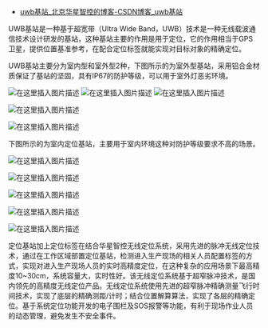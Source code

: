 - [uwb基站_北京华星智控的博客-CSDN博客_uwb基站](https://blog.csdn.net/qq_35699674/article/details/103096038)

UWB基站是一种基于超宽带（Ultra Wide Band，UWB）技术是一种无线载波通信技术设计研发的基站，这种基站主要的作用是用于定位，它的作用相当于GPS卫星，提供位置基准参考，在配合定位标签就能实现对目标对象的精确定位。

UWB基站主要分为室内型和室外型2种，下图所示的为室外型基站，采用铝合金材质保证了基站的坚固，具有IP67的防护等级，可以用于室外灯恶劣环境。

![在这里插入图片描述](https://imgconvert.csdnimg.cn/aHR0cDovL2ltZy53ZXpoYW4uY24vY29udGVudC9zaXRlZmlsZXMvODg2NDYvaW1hZ2VzLzExOTY4ODQ4XyVFNiU4QSU4MCVFNiU5QyVBRiVFNyU4OSVCOSVFNyU4MiVCOS5wbmc?x-oss-process=image/format,png)
![在这里插入图片描述](https://img-blog.csdnimg.cn/20191116104329417.png?x-oss-process=image/watermark,type_ZmFuZ3poZW5naGVpdGk,shadow_10,text_aHR0cHM6Ly9ibG9nLmNzZG4ubmV0L3FxXzM1Njk5Njc0,size_16,color_FFFFFF,t_70)
![在这里插入图片描述](https://imgconvert.csdnimg.cn/aHR0cDovL2ltZy53ZXpoYW4uY24vY29udGVudC9zaXRlZmlsZXMvODg2NDYvaW1hZ2VzLzExNjcyNzAyXyVFNSVBRSU5QSVFNCVCRCU4RCVFNSU5RiVCQSVFNyVBQiU5OS0lRTYlOTclQTAlRTclQkElQkYlRTUlQUUlQTQlRTUlQTQlOTYlRTUlOUUlOEI0LnBuZw?x-oss-process=image/format,png)

![在这里插入图片描述](https://imgconvert.csdnimg.cn/aHR0cDovL2ltZy53ZXpoYW4uY24vY29udGVudC9zaXRlZmlsZXMvODg2NDYvaW1hZ2VzLzExNjcyNzAzXyVFNSVBRSU5QSVFNCVCRCU4RCVFNSU5RiVCQSVFNyVBQiU5OS0lRTYlOTclQTAlRTclQkElQkYlRTUlQUUlQTQlRTUlQTQlOTYlRTUlOUUlOEI1LnBuZw?x-oss-process=image/format,png)

![在这里插入图片描述](https://imgconvert.csdnimg.cn/aHR0cDovL2ltZy53ZXpoYW4uY24vY29udGVudC9zaXRlZmlsZXMvODg2NDYvaW1hZ2VzLzExOTY4ODM2XyVFOSVBMSVCOSVFNyU5QiVBRSVFNiVBMSU4OCVFNCVCRSU4Qi5wbmc?x-oss-process=image/format,png)

下图所示的为室内定位基站，主要用于室内环境这种对防护等级要求不高的场景。

![在这里插入图片描述](https://imgconvert.csdnimg.cn/aHR0cDovL2ltZy53ZXpoYW4uY24vY29udGVudC9zaXRlZmlsZXMvODg2NDYvaW1hZ2VzLzExNjc2NDExX1VBLTMwMFcxLnBuZw?x-oss-process=image/format,png)

![在这里插入图片描述](https://imgconvert.csdnimg.cn/aHR0cDovL2ltZy53ZXpoYW4uY24vY29udGVudC9zaXRlZmlsZXMvODg2NDYvaW1hZ2VzLzExNjc2NDEyX1VBLTMwMFcyLnBuZw?x-oss-process=image/format,png)

![在这里插入图片描述](https://imgconvert.csdnimg.cn/aHR0cDovL2ltZy53ZXpoYW4uY24vY29udGVudC9zaXRlZmlsZXMvODg2NDYvaW1hZ2VzLzExNjc5ODAwX1FRJUU2JTg4JUFBJUU1JTlCJUJFMjAxODAzMTYxNjUxMzkucG5n?x-oss-process=image/format,png)

![在这里插入图片描述](https://imgconvert.csdnimg.cn/aHR0cDovL2ltZy53ZXpoYW4uY24vY29udGVudC9zaXRlZmlsZXMvODg2NDYvaW1hZ2VzLzExOTY4OTYyX0dJRi5naWY)

![在这里插入图片描述](https://imgconvert.csdnimg.cn/aHR0cDovL2ltZy53ZXpoYW4uY24vY29udGVudC9zaXRlZmlsZXMvODg2NDYvaW1hZ2VzLzExOTY4ODIwXyVFOSVBMSVCOSVFNyU5QiVBRSVFNiVBMSU4OCVFNCVCRSU4Qi5wbmc?x-oss-process=image/format,png)

定位基站加上定位标签在结合华星智控无线定位系统，采用先进的脉冲无线定位技术，通过在工作区域部置定位基站，检测进入生产现场的相关人员配置标签的方式，实现对进入生产现场人员的实时高精度定位，在这种复杂的应用场景下最高精度10~30cm，系统容量大，实时性好。该无线定位系统基于超窄脉冲技术，是国内领先的高精度无线定位产品。无线定位系统使用先进的超窄脉冲精确测量飞行时间技术，实现了底层的精确测距/计时；结合位置解算算法，实现了各层的精确定位。基于系统定位功能开发的电子围栏及SOS报警等功能，有利于现场作业人员的动态管理，避免发生不安全事件。